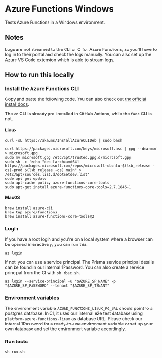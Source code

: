 # Azure Functions Windows

Tests Azure Functions in a Windows environment.

## Notes

Logs are not streamed to the CLI or CI for Azure Functions, so you'll have to log in to their portal and check the logs manually. You can also set up the Azure VS Code extension which is able to stream logs.

## How to run this locally

### Install the Azure Functions CLI

Copy and paste the following code. You can also check out [the official install docs](https://docs.microsoft.com/en-us/cli/azure/install-azure-cli?view=azure-cli-latest).

The `az` CLI is already pre-installed in GitHub Actions, while the `func` CLI is not.

#### Linux

```shell script
curl -sL https://aka.ms/InstallAzureCLIDeb | sudo bash

curl https://packages.microsoft.com/keys/microsoft.asc | gpg --dearmor > microsoft.gpg
sudo mv microsoft.gpg /etc/apt/trusted.gpg.d/microsoft.gpg
sudo sh -c 'echo "deb [arch=amd64] https://packages.microsoft.com/repos/microsoft-ubuntu-$(lsb_release -cs)-prod $(lsb_release -cs) main" > /etc/apt/sources.list.d/dotnetdev.list'
sudo apt-get update
sudo apt-cache policy azure-functions-core-tools
sudo apt-get install azure-functions-core-tools=2.7.1846-1
```

#### MacOS

```shell script
brew install azure-cli
brew tap azure/functions
brew install azure-functions-core-tools@2
```

### Login

If you have a root login and you're on a local system where a browser can be opened interactively, you can run this:

```shell script
az login
```

If not, you can use a service principal. The Prisma service principal details can be found in our internal 1Password. You can also create a service principal from the CI with `sh rbac.sh`.

```shell script
az login --service-principal -u "$AZURE_SP_NAME" -p "$AZURE_SP_PASSWORD" --tenant "$AZURE_SP_TENANT"
```

### Environment variables

The environment variable `AZURE_FUNCTIONS_LINUX_PG_URL` should point to a postgres database.
In CI, it uses our internal e2e test database using `platform-azure-functions-linux` as database URL.
Please check our internal 1Password for a ready-to-use environment variable or 
set up your own database and set the environment variable accordingly.

### Run tests

```shell script
sh run.sh
```
